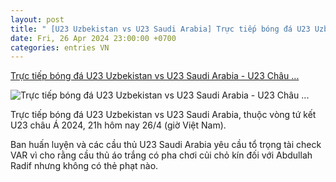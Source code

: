 ```yaml
---
layout: post
title: " [U23 Uzbekistan vs U23 Saudi Arabia] Trực tiếp bóng đá U23 Uzbekistan vs U23 Saudi Arabia - U23 Châu ..."
date: Fri, 26 Apr 2024 23:00:00 +0700
categories: entries VN
---
```

[Trực tiếp bóng đá U23 Uzbekistan vs U23 Saudi Arabia - U23 Châu ...](https://vietnamnet.vn/truc-tiep-bong-da-u23-uzbekistan-vs-u23-saudi-arabia-u23-chau-a-2024-2274917.html)

![Trực tiếp bóng đá U23 Uzbekistan vs U23 Saudi Arabia - U23 Châu ...](https://static-images.vnncdn.net/files/publish/2024/4/26/truc-tiep-bong-da-u23-uzbekistan-vs-u23-saudi-arabia-doi-hinh-ra-san-cuc-manh-1382.jpg)

Trực tiếp bóng đá U23 Uzbekistan vs U23 Saudi Arabia, thuộc vòng tứ kết U23 châu Á 2024, 21h hôm nay 26/4 (giờ Việt Nam).

Ban huấn luyện và các cầu thủ U23 Saudi Arabia yêu cầu tổ trọng tài check VAR vì cho rằng cầu thủ áo trắng có pha chơi củi chỏ kín đối với Abdullah Radif nhưng không có thẻ phạt nào.

